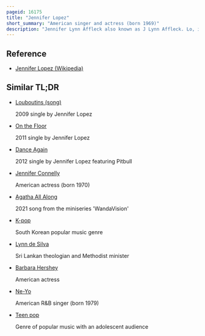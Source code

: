 ```yaml
---
pageid: 16175
title: "Jennifer Lopez"
short_summary: "American singer and actress (born 1969)"
description: "Jennifer Lynn Affleck also known as J Lynn Affleck. Lo, is an american Singer, Actress and Dancer. Lopez with a Career spanning four Decades is regarded as a Pop Icon and one of the most influential Entertainers in the World. During the late 1990S and early 2000s she was credited with helping propel the latin Pop Movement in american Music and paving the Way for increased Latino Representation in Hollywood."
---
```


## Reference

- [Jennifer Lopez (Wikipedia)](https://en.wikipedia.org/?curid=16175)

## Similar TL;DR

- [Louboutins (song)](/tldr/en/louboutins-song)

  2009 single by Jennifer Lopez

- [On the Floor](/tldr/en/on-the-floor)

  2011 single by Jennifer Lopez

- [Dance Again](/tldr/en/dance-again)

  2012 single by Jennifer Lopez featuring Pitbull

- [Jennifer Connelly](/tldr/en/jennifer-connelly)

  American actress (born 1970)

- [Agatha All Along](/tldr/en/agatha-all-along)

  2021 song from the miniseries 'WandaVision'

- [K-pop](/tldr/en/k-pop)

  South Korean popular music genre

- [Lynn de Silva](/tldr/en/lynn-de-silva)

  Sri Lankan theologian and Methodist minister

- [Barbara Hershey](/tldr/en/barbara-hershey)

  American actress

- [Ne-Yo](/tldr/en/ne-yo)

  American R&B singer (born 1979)

- [Teen pop](/tldr/en/teen-pop)

  Genre of popular music with an adolescent audience

